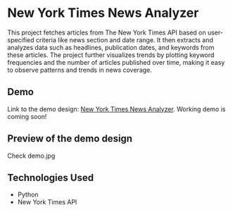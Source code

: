 <h1>New York Times News Analyzer</h1>

<p>
This project fetches articles from The New York Times API based on user-specified criteria like news section and date range. It then extracts and analyzes data such as headlines, publication dates, and keywords from these articles. The project further visualizes trends by plotting keyword frequencies and the number of articles published over time, making it easy to observe patterns and trends in news coverage.
</p>

<h2>Demo</h2>
<p>
  Link to the demo design: <a href="https://www.figma.com/design/xc3KMU2ZhAUrwn5scazzt1/NYT-News-Analyzer?node-id=0-1&t=61uyQU3xZB3O4n2p-1">New York Times News Analyzer</a>.
  Working demo is coming soon!
</p>
<h2>Preview of the demo design</h2>
<p>Check demo.jpg</p>

<h2>Technologies Used</h2>
<ul>
  <li>Python</li>
  <li>New York Times API</li>
</ul>
